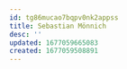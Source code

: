 ```yaml
---
id: tg86mucao7bqpv0nk2appss
title: Sebastian Mönnich
desc: ''
updated: 1677059665083
created: 1677059508891
---
```


